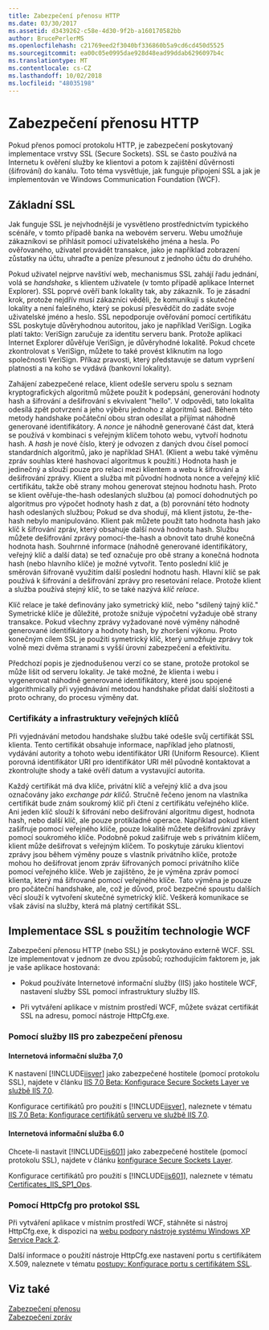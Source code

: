 ```yaml
---
title: Zabezpečení přenosu HTTP
ms.date: 03/30/2017
ms.assetid: d3439262-c58e-4d30-9f2b-a160170582bb
author: BrucePerlerMS
ms.openlocfilehash: c21769eed2f3040bf336860b5a9cd6cd450d5525
ms.sourcegitcommit: ea00c05e0995dae928d48ead99ddab6296097b4c
ms.translationtype: MT
ms.contentlocale: cs-CZ
ms.lasthandoff: 10/02/2018
ms.locfileid: "48035198"
---
```

# <a name="http-transport-security"></a>Zabezpečení přenosu HTTP
Pokud přenos pomocí protokolu HTTP, je zabezpečení poskytovaný implementace vrstvy SSL (Secure Sockets). SSL se často používá na Internetu k ověření služby ke klientovi a potom k zajištění důvěrnosti (šifrování) do kanálu. Toto téma vysvětluje, jak funguje připojení SSL a jak je implementován ve Windows Communication Foundation (WCF).  
  
## <a name="basic-ssl"></a>Základní SSL  
 Jak funguje SSL je nejvhodnější je vysvětleno prostřednictvím typického scénáře, v tomto případě banka na webovém serveru. Webu umožňuje zákazníkovi se přihlásit pomocí uživatelského jména a hesla. Po ověřovaného, uživatel provádět transakce, jako je například zobrazení zůstatky na účtu, uhraďte a peníze přesunout z jednoho účtu do druhého.  
  
 Pokud uživatel nejprve navštíví web, mechanismus SSL zahájí řadu jednání, volá se *handshake*, s klientem uživatele (v tomto případě aplikace Internet Explorer). SSL poprvé ověří bank lokality tak, aby zákazník. To je zásadní krok, protože nejdřív musí zákazníci věděli, že komunikují s skutečné lokality a není falešného, který se pokusí přesvědčit do zadáte svoje uživatelské jméno a heslo. SSL nepodporuje ověřování pomocí certifikátu SSL poskytuje důvěryhodnou autoritou, jako je například VeriSign. Logika platí takto: VeriSign zaručuje za identitu serveru bank. Protože aplikaci Internet Explorer důvěřuje VeriSign, je důvěryhodné lokalitě. Pokud chcete zkontrolovat s VeriSign, můžete to také provést kliknutím na logo společnosti VeriSign. Příkaz pravosti, který představuje se datum vypršení platnosti a na koho se vydává (bankovní lokality).  
  
 Zahájení zabezpečené relace, klient odešle serveru spolu s seznam kryptografických algoritmů můžete použít k podepsání, generování hodnoty hash a šifrování a dešifrování s ekvivalent "hello". V odpovědi, tato lokalita odesílá zpět potvrzení a jeho výběru jednoho z algoritmů sad. Během této metody handshake počáteční obou stran odesílat a přijímat náhodně generované identifikátory. A *nonce* je náhodně generované část dat, která se používá v kombinaci s veřejným klíčem tohoto webu, vytvoří hodnotu hash. A *hash* je nové číslo, který je odvozen z daných dvou čísel pomocí standardních algoritmů, jako je například SHA1. (Klient a webu také výměnu zpráv souhlas které hashovací algoritmus k použití.) Hodnota hash je jedinečný a slouží pouze pro relaci mezi klientem a webu k šifrování a dešifrování zprávy. Klient a služba mít původní hodnota nonce a veřejný klíč certifikátu, takže obě strany mohou generovat stejnou hodnotu hash. Proto se klient ověřuje-the-hash odeslaných službou (a) pomocí dohodnutých po algoritmus pro výpočet hodnoty hash z dat, a (b) porovnání této hodnoty hash odeslaných službou; Pokud se dva shodují, má klient jistotu, že-the-hash nebylo manipulováno. Klient pak můžete použít tato hodnota hash jako klíč k šifrování zpráv, který obsahuje další nová hodnota hash. Službu můžete dešifrování zprávy pomocí-the-hash a obnovit tato druhé konečná hodnota hash. Souhrnné informace (náhodně generované identifikátory, veřejný klíč a další data) se teď označuje pro obě strany a konečná hodnota hash (nebo hlavního klíče) je možné vytvořit. Tento poslední klíč je směrován šifrovaně využitím další poslední hodnotu hash. Hlavní klíč se pak používá k šifrování a dešifrování zprávy pro resetování relace. Protože klient a služba používá stejný klíč, to se také nazývá *klíč relace*.  
  
 Klíč relace je také definovány jako symetrický klíč, nebo "sdílený tajný klíč." Symetrické klíče je důležité, protože snižuje výpočetní vyžaduje obě strany transakce. Pokud všechny zprávy vyžadované nové výměny náhodně generované identifikátory a hodnoty hash, by zhoršení výkonu. Proto konečným cílem SSL je použití symetrický klíč, který umožňuje zprávy tok volně mezi dvěma stranami s vyšší úrovní zabezpečení a efektivitu.  
  
 Předchozí popis je zjednodušenou verzí co se stane, protože protokol se může lišit od serveru lokality. Je také možné, že klienta i webu i vygenerovat náhodně generované identifikátory, které jsou spojené algorithmically při vyjednávání metodou handshake přidat další složitosti a proto ochrany, do procesu výměny dat.  
  
### <a name="certificates-and-public-key-infrastructure"></a>Certifikáty a infrastruktury veřejných klíčů  
 Při vyjednávání metodou handshake službu také odešle svůj certifikát SSL klienta. Tento certifikát obsahuje informace, například jeho platnosti, vydávání autority a tohoto webu identifikátor URI (Uniform Resource). Klient porovná identifikátor URI pro identifikátor URI měl původně kontaktovat a zkontrolujte shody a také ověří datum a vystavující autorita.  
  
 Každý certifikát má dva klíče, privátní klíč a veřejný klíč a dva jsou označovány jako *exchange pár klíčů*. Stručně řečeno jenom na vlastníka certifikát bude znám soukromý klíč při čtení z certifikátu veřejného klíče. Ani jeden klíč slouží k šifrování nebo dešifrování algoritmu digest, hodnota hash, nebo další klíč, ale pouze protikladné operace. Například pokud klient zašifruje pomocí veřejného klíče, pouze lokalitě můžete dešifrování zprávy pomocí soukromého klíče. Podobně pokud zašifruje web s privátním klíčem, klient může dešifrovat s veřejným klíčem. To poskytuje záruku klientovi zprávy jsou během výměny pouze s vlastník privátního klíče, protože mohou ho dešifrovat jenom zpráv šifrovaných pomocí privátního klíče pomocí veřejného klíče. Web je zajištěno, že je výměna zpráv pomocí klienta, který má šifrované pomocí veřejného klíče. Tato výměna je pouze pro počáteční handshake, ale, což je důvod, proč bezpečné spoustu dalších věcí slouží k vytvoření skutečné symetrický klíč. Veškerá komunikace se však závisí na služby, která má platný certifikát SSL.  
  
## <a name="implementing-ssl-with-wcf"></a>Implementace SSL s použitím technologie WCF  
 Zabezpečení přenosu HTTP (nebo SSL) je poskytováno externě WCF. SSL lze implementovat v jednom ze dvou způsobů; rozhodujícím faktorem je, jak je vaše aplikace hostovaná:  
  
-   Pokud používáte Internetové informační služby (IIS) jako hostitele WCF, nastavení služby SSL pomocí infrastruktury služby IIS.  
  
-   Při vytváření aplikace v místním prostředí WCF, můžete svázat certifikát SSL na adresu, pomocí nástroje HttpCfg.exe.  
  
### <a name="using-iis-for-transport-security"></a>Pomocí služby IIS pro zabezpečení přenosu  
  
#### <a name="iis-70"></a>Internetová informační služba 7,0  
 K nastavení [!INCLUDE[iisver](../../../../includes/iisver-md.md)] jako zabezpečené hostitele (pomocí protokolu SSL), najdete v článku [IIS 7.0 Beta: Konfigurace Secure Sockets Layer ve službě IIS 7.0](https://go.microsoft.com/fwlink/?LinkId=88600).  
  
 Konfigurace certifikátů pro použití s [!INCLUDE[iisver](../../../../includes/iisver-md.md)], naleznete v tématu [IIS 7.0 Beta: Konfigurace certifikátů serveru ve službě IIS 7.0](https://go.microsoft.com/fwlink/?LinkID=88595).  
  
#### <a name="iis-60"></a>Internetová informační služba 6.0  
 Chcete-li nastavit [!INCLUDE[iis601](../../../../includes/iis601-md.md)] jako zabezpečené hostitele (pomocí protokolu SSL), najdete v článku [konfigurace Secure Sockets Layer](https://go.microsoft.com/fwlink/?LinkId=88601).  
  
 Konfigurace certifikátů pro použití s [!INCLUDE[iis601](../../../../includes/iis601-md.md)], naleznete v tématu [Certificates_IIS_SP1_Ops](https://go.microsoft.com/fwlink/?LinkId=88602).  
  
### <a name="using-httpcfg-for-ssl"></a>Pomocí HttpCfg pro protokol SSL  
 Při vytváření aplikace v místním prostředí WCF, stáhněte si nástroj HttpCfg.exe, k dispozici na [webu podpory nástroje systému Windows XP Service Pack 2](https://go.microsoft.com/fwlink/?LinkId=29002).  
  
 Další informace o použití nástroje HttpCfg.exe nastavení portu s certifikátem X.509, naleznete v tématu [postupy: Konfigurace portu s certifikátem SSL](../../../../docs/framework/wcf/feature-details/how-to-configure-a-port-with-an-ssl-certificate.md).  
  
## <a name="see-also"></a>Viz také  
 [Zabezpečení přenosu](../../../../docs/framework/wcf/feature-details/transport-security.md)  
 [Zabezpečení zpráv](../../../../docs/framework/wcf/feature-details/message-security-in-wcf.md)
